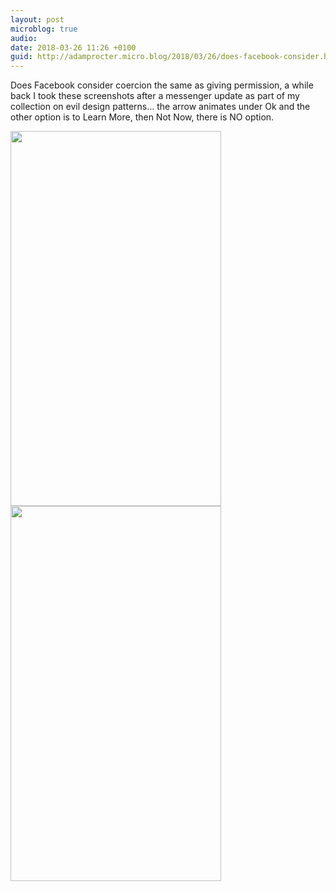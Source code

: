 ```yaml
---
layout: post
microblog: true
audio: 
date: 2018-03-26 11:26 +0100
guid: http://adamprocter.micro.blog/2018/03/26/does-facebook-consider.html
---
```

Does Facebook consider coercion the same as giving permission, a while back I took these screenshots after a messenger update as part of my collection on evil design patterns… the arrow animates under Ok and the other option is to Learn More, then Not Now, there is NO option.

<img src="http://discursive.adamprocter.co.uk/uploads/2018/deb2a66b24.jpg" width="337" height="600" /><img src="http://discursive.adamprocter.co.uk/uploads/2018/8d546c872c.jpg" width="337" height="600" />
